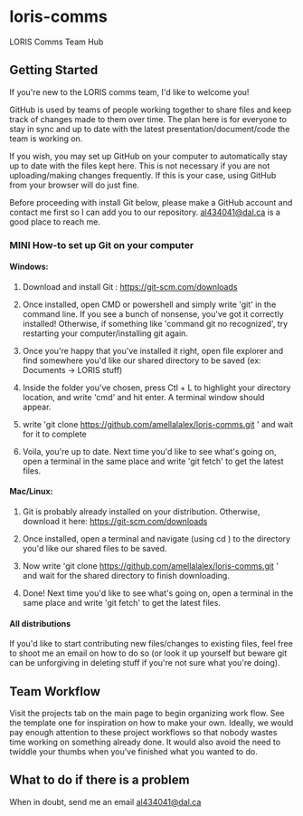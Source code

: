 # loris-comms
LORIS Comms Team Hub

## Getting Started
If you're new to the LORIS comms team, I'd like to welcome you!

GitHub is used by teams of people working together to share files and keep track of changes made to them over time. The plan here is for everyone to stay in sync and up to date with the latest presentation/document/code the team is working on.

If you wish, you may set up GitHub on your computer to automatically stay up to date with the files kept here. This is not necessary if you are not uploading/making changes frequently. If this is your case, using GitHub from your browser will do just fine.

Before proceeding with install Git below, please make a GitHub account and contact me first so I can add you to our repository. al434041@dal.ca is a good place to reach me.

### MINI How-to set up Git on your computer
#### Windows:
1. Download and install Git : https://git-scm.com/downloads

2. Once installed, open CMD or powershell and simply write 'git' in the command line. If you see a bunch of nonsense, you've got it correctly installed! Otherwise, if something like 'command git no recognized', try restarting your computer/installing git again.

3. Once you're happy that you've installed it right, open file explorer and find somewhere you'd like our shared directory to be saved (ex: Documents -> LORIS stuff)

4. Inside the folder you've chosen, press Ctl + L to highlight your directory location, and write 'cmd' and hit enter. A terminal window should appear.

5. write 'git clone https://github.com/amellalalex/loris-comms.git ' and wait for it to complete

6. Voila, you're up to date. Next time you'd like to see what's going on, open a terminal in the same place and write 'git fetch' to get the latest files.

#### Mac/Linux:
1. Git is probably already installed on your distribution. Otherwise, download it here: https://git-scm.com/downloads

2. Once installed, open a terminal and navigate (using cd <directory>) to the directory you'd like our shared files to be saved.
  
3. Now write 'git clone https://github.com/amellalalex/loris-comms.git ' and wait for the shared directory to finish downloading.

4. Done! Next time you'd like to see what's going on, open a terminal in the same place and write 'git fetch' to get the latest files.

#### All distributions
If you'd like to start contributing new files/changes to existing files, feel free to shoot me an email on how to do so (or look it up yourself but beware git can be unforgiving in deleting stuff if you're not sure what you're doing).

## Team Workflow
Visit the projects tab on the main page to begin organizing work flow. See the template one for inspiration on how to make your own. Ideally, we would pay enough attention to these project workflows so that nobody wastes time working on something already done. It would also avoid the need to twiddle your thumbs when you've finished what you wanted to do.

## What to do if there is a problem
When in doubt, send me an email al434041@dal.ca 
